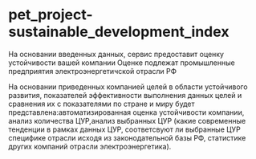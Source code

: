 # pet_project-sustainable_development_index
На основании введенных данных, сервис предоставит оценку устойчивости вашей компании
Оценке подлежат промышленные предприятия электроэнергетичской отрасли РФ

На основании приведенных компанией целей в области устойчивого развития, 
показателей эффективности выполнения данных целей и сравнения их с показателями по стране и миру 
будет представлена:автоматизированная оценка устойчивости компании, анализ количества ЦУР,анализ выбранных ЦУР 
(какие современные тенденции в рамках данных ЦУР, соответсвуют ли выбранные ЦУР специфике отрасли исходя из 
законодательной базы РФ, статистике других компаний отрасли электроэнергетика).
